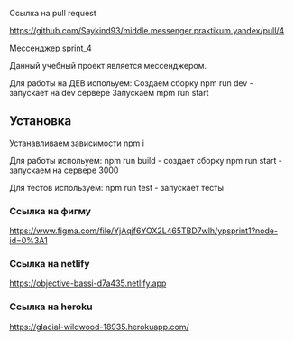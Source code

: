 Ссылка на pull request

https://github.com/Saykind93/middle.messenger.praktikum.yandex/pull/4

Мессенджер sprint_4

Данный учебный проект является мессенджером.

Для работы на ДЕВ испольуем:
Создаем сборку
npm run dev - запускает на dev сервере
Запускаем
mpm run start

## Установка

Устанавливаем зависимости
npm i

Для работы испольуем:
npm run build - создает сборку
npm run start - запускаем на сервере 3000

Для тестов используем:
npm run test - запускает тесты

### Ссылка на фигму
https://www.figma.com/file/YjAqjf6YOX2L465TBD7wlh/ypsprint1?node-id=0%3A1

### Ссылка на netlify
https://objective-bassi-d7a435.netlify.app

### Ссылка на heroku
https://glacial-wildwood-18935.herokuapp.com/



